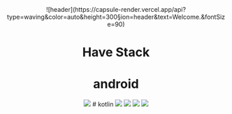 
<div align="center">
![header](https://capsule-render.vercel.app/api?type=waving&color=auto&height=300&section=header&text=Welcome.&fontSize=90)






# Have Stack
# android
<img src="https://img.shields.io/badge/Android-3DDC84?style=for-the-badge&logo=Android&logoColor=white">
# kotlin
<img src="https://img.shields.io/badge/Kotlin-1071D3?style=for-the-badge&logo=Kotlin&logoColor=white">


<img src="https://img.shields.io/badge/아이콘이름-추천 색상?style=for-the-badge&logo=아이콘 이름&logoColor=white">
<img src="https://img.shields.io/badge/아이콘이름-추천 색상?style=for-the-badge&logo=아이콘 이름&logoColor=white">
<img src="https://img.shields.io/badge/아이콘이름-추천 색상?style=for-the-badge&logo=아이콘 이름&logoColor=white">
 
</div>
